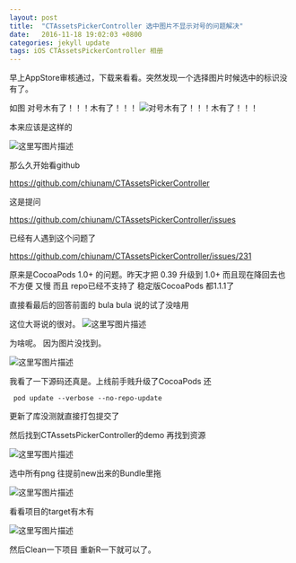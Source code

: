 ```yaml
---
layout: post
title:  "CTAssetsPickerController 选中图片不显示对号的问题解决"
date:   2016-11-18 19:02:03 +0800
categories: jekyll update
tags: iOS CTAssetsPickerController 相册
---
```


早上AppStore审核通过，下载来看看。突然发现一个选择图片时候选中的标识没有了。

如图 
对号木有了！！！木有了！！！
![对号木有了！！！木有了！！！](http://img.blog.csdn.net/20161118163705576)


本来应该是这样的

![这里写图片描述](http://img.blog.csdn.net/20161118164044906)


那么久开始看github 

<https://github.com/chiunam/CTAssetsPickerController>

这是提问

<https://github.com/chiunam/CTAssetsPickerController/issues>

已经有人遇到这个问题了

<https://github.com/chiunam/CTAssetsPickerController/issues/231>

原来是CocoaPods 1.0+  的问题。昨天才把 0.39 升级到 1.0+ 而且现在降回去也不方便  又慢 而且 repo已经不支持了 稳定版CocoaPods 都1.1.1了 

直接看最后的回答前面的 bula bula 说的试了没啥用 

这位大哥说的很对。
![这里写图片描述](http://img.blog.csdn.net/20161118165004449)

为啥呢。 因为图片没找到。

![这里写图片描述](http://img.blog.csdn.net/20161118165222983)

我看了一下源码还真是。上线前手贱升级了CocoaPods 还 

 ` pod update --verbose --no-repo-update`
 
 更新了库没测就直接打包提交了

然后找到CTAssetsPickerController的demo 再找到资源

![这里写图片描述](http://img.blog.csdn.net/20161118165720224)

选中所有png 往提前new出来的Bundle里拖

![这里写图片描述](http://img.blog.csdn.net/20161118165839054)


看看项目的target有木有

![这里写图片描述](http://img.blog.csdn.net/20161118165947946)

然后Clean一下项目 重新R一下就可以了。
